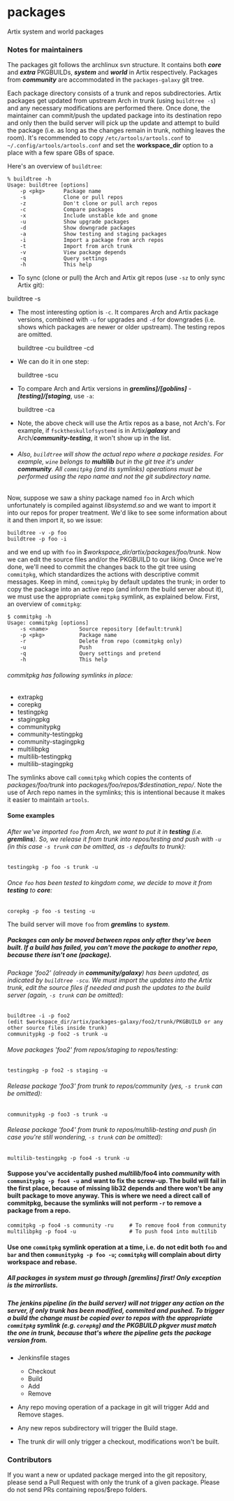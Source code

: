 # packages
Artix system and world packages

### Notes for maintainers

The packages git follows the archlinux svn structure. It contains both **_core_** and **_extra_** PKGBUILDs, **_system_** and **_world_** in Artix respectively. Packages from **_community_** are accommodated in the `packages-galaxy` git tree.

Each package directory consists of a trunk and repos subdirectories. Artix packages get updated from upstream Arch in trunk (using `buildtree -s`) and any necessary modifications are performed there. Once done, the maintainer can commit/push the updated package into its destination repo and only then the build server will pick up the update and attempt to build the package (i.e. as long as the changes remain in trunk, nothing leaves the room). It's recommended to copy `/etc/artools/artools.conf` to `~/.config/artools/artools.conf` and set the **workspace_dir** option to a place with a few spare GBs of space.

Here's an overview of `buildtree`:
~~~
% buildtree -h
Usage: buildtree [options]
    -p <pkg>      Package name
    -s            Clone or pull repos
    -z            Don't clone or pull arch repos
    -c            Compare packages
    -x            Include unstable kde and gnome
    -u            Show upgrade packages
    -d            Show downgrade packages
    -a            Show testing and staging packages
    -i            Import a package from arch repos
    -t            Import from arch trunk
    -v            View package depends
    -q            Query settings
    -h            This help
~~~


- To sync (clone or pull) the Arch and Artix git repos (use `-sz` to only sync Artix git):

buildtree -s

- The most interesting option is `-c`. It compares Arch and Artix package versions, combined with `-u` for upgrades and `-d` for downgrades (i.e. shows which packages are newer or older upstream). The testing repos are omitted.

    buildtree -cu
    buildtree -cd

- We can do it in one step:

    buildtree -scu

- To compare Arch and Artix versions in **_gremlins]/[goblins]_** - **_[testing]/[staging_**, use `-a`:

    buildtree -ca

* Note, the above check will use the Artix repos as a base, not Arch's. For example, if `fscktheskullofsystemd` is in Artix/**_galaxy_** and Arch/**_community-testing_**, it won't show up in the list.

* ###### Also, `buildtree` will show the actual repo where a package resides. For example, `wine` belongs to **_multilib_** but in the git tree it's under **_community_**. All `commitpkg` (and its symlinks) operations must be performed using the repo name and not the git subdirectory name.

Now, suppose we saw a shiny package named `foo` in Arch which unfortunately is compiled against _libsystemd.so_ and we want to import it into our repos for proper treatment. We'd like to see some information about it and then import it, so we issue:

    buildtree -v -p foo
    buildtree -p foo -i

and we end up with `foo` in _$workspace_dir/artix/packages/foo/trunk_. Now we can edit the source files and/or the PKGBUILD to our liking. Once we're done, we'll need to commit the changes back to the git tree using `commitpkg`, which standardizes the actions with descriptive commit messages. Keep in mind, `commitpkg` by default updates the trunk; in order to copy the package into an active repo (and inform the build server about it), we must use the appropriate `commitpkg` symlink, as explained below. First, an overview of `commitpkg`:

~~~
$ commitpkg -h
Usage: commitpkg [options]
    -s <name>          Source repository [default:trunk]
    -p <pkg>           Package name
    -r                 Delete from repo (commitpkg only)
    -u                 Push
    -q                 Query settings and pretend
    -h                 This help
~~~

###### commitpkg has following symlinks in place:

- extrapkg 
- corepkg 
- testingpkg 
- stagingpkg 
- communitypkg 
- community-testingpkg 
- community-stagingpkg 
- multilibpkg 
- multilib-testingpkg 
- multilib-stagingpkg

The symlinks above call `commitpkg` which copies the contents of _packages/foo/trunk_ into _packages/foo/repos/$destination_repo/_. Note the use of Arch repo names in the symlinks; this is intentional because it makes it easier to maintain `artools`.

#### Some examples

###### After we've imported `foo` from Arch, we want to put it in **_testing_** (i.e. **_gremlins_**). So, we release it from trunk into repos/testing and push with `-u` (in this case `-s trunk` can be omitted, as `-s` defaults to _trunk_):

    testingpkg -p foo -s trunk -u

###### Once `foo` has been tested to kingdom come, we decide to move it from **_testing_** to **_core_**:

    corepkg -p foo -s testing -u

The build server will move `foo` from **_gremlins_** to **_system_**.

##### Packages can only be moved between repos **_only_** after they've been built. If a build has failed, you can't move the package to another repo, because there isn't one (package).

###### Package 'foo2' (already in **_community/galaxy_**) has been updated, as indicated by `buildtree -scu`. We must import the updates into the Artix trunk, edit the source files if needed and push the updates to the build server (again, `-s trunk` can be omitted):

    buildtree -i -p foo2
    (edit $workspace_dir/artix/packages-galaxy/foo2/trunk/PKGBUILD or any other source files inside trunk)
    communitypkg -p foo2 -s trunk -u

###### Move packages 'foo2' from repos/staging to repos/testing:

    testingpkg -p foo2 -s staging -u

###### Release package 'foo3' from trunk to repos/community (yes, `-s trunk` can be omitted):

    communitypkg -p foo3 -s trunk -u

###### Release package 'foo4' from trunk to repos/multilib-testing and push (in case you're still wondering, `-s trunk` can be omitted):

    multilib-testingpkg -p foo4 -s trunk -u

#### Suppose you've accidentally pushed **_multilib_**/foo4 into **_community_** with `communitypkg -p foo4 -u` and want to fix the screw-up. The build will fail in the first place, because of missing lib32 depends and there won't be any built package to move anyway. This is where we need a direct call of commitpkg, because the symlinks will not perform `-r` to remove a package from a repo.

    commitpkg -p foo4 -s community -ru     # To remove foo4 from community
    multilibpkg -p foo4 -u                 # To push foo4 into multilib

#### Use one `commitpkg` symlink operation at a time, i.e. do not edit both ``foo`` and ``bar`` and then `communitypkg -p foo -u`; `commitpkg` will complain about dirty workspace and rebase.

##### All packages in **_system_** **must** go through **[gremlins]** first! Only exception is the mirrorlists.

##### The jenkins pipeline (in the build server) will not trigger any action on the server, if only trunk has been modified, commited and pushed. To trigger a build the change **must** be copied over to _repos_ with the appropriate `commitpkg` symlink (e.g. `corepkg`) and the PKGBUILD pkgver must match the one in trunk, because that's where the pipeline gets the package version from.

* Jenkinsfile stages
    * Checkout
    * Build
    * Add
    * Remove

* Any repo moving operation of a package in git will trigger Add and Remove stages.
* Any new repos subdirectory will trigger the Build stage.
* The trunk dir will only trigger a checkout, modifications won't be built.

### Contributors

If you want a new or updated package merged into the git repository, please send a Pull Request with only the trunk of a given package. Please do not send PRs containing repos/$repo folders.
